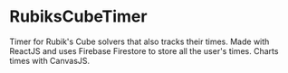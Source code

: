 # RubiksCubeTimer
Timer for Rubik's Cube solvers that also tracks their times. Made with ReactJS and uses Firebase Firestore to store all the user's times.  Charts times with CanvasJS.


